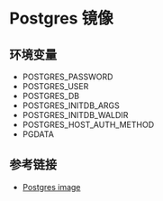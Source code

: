 # Postgres 镜像

## 环境变量

* POSTGRES_PASSWORD
* POSTGRES_USER
* POSTGRES_DB
* POSTGRES_INITDB_ARGS
* POSTGRES_INITDB_WALDIR
* POSTGRES_HOST_AUTH_METHOD
* PGDATA

## 参考链接

* [Postgres image](https://hub.docker.com/_/postgres)